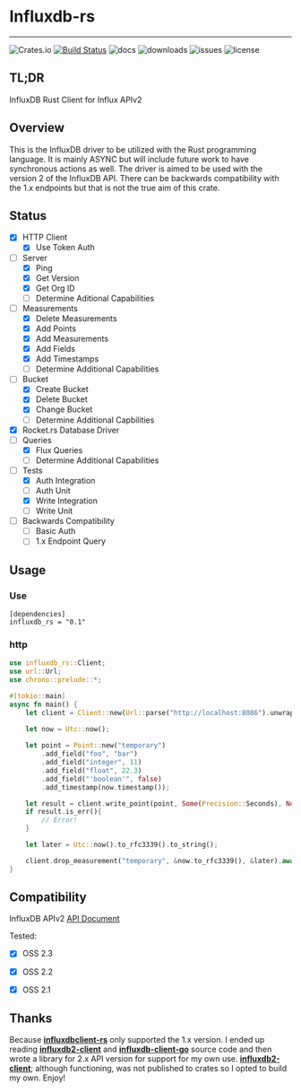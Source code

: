 # Influxdb-rs 
----
![Crates.io](https://img.shields.io/crates/v/influxdb_rs.svg)
[![Build Status](https://app.travis-ci.com/infosechoudini/influxdb-rs.svg?branch=main)](https://app.travis-ci.com/infosechoudini/influxdb-rs)
![docs](https://img.shields.io/docsrs/influxdb_rs)
![downloads](https://img.shields.io/crates/d/influxdb_rs)
![issues](https://img.shields.io/github/issues/infosechoudini/influxdb-rs)
![license](https://img.shields.io/crates/l/influxdb_rs)
## TL;DR

InfluxDB Rust Client for Influx APIv2

## Overview

This is the InfluxDB driver to be utilized with the Rust programming language. It is mainly ASYNC but will include future work to have synchronous actions as well. The driver is aimed to be used with the version 2 of the InfluxDB API. There can be backwards compatibility with the 1.x endpoints but that is not the true aim of this crate. 

## Status

- [x] HTTP Client
  - [x] Use Token Auth
- [ ] Server
  - [x] Ping
  - [x] Get Version
  - [x] Get Org ID 
  - [ ] Determine Aditional Capabilities
- [ ] Measurements
  - [x] Delete Measurements
  - [x] Add Points
  - [x] Add Measurements
  - [x] Add Fields
  - [x] Add Timestamps
  - [ ] Determine Additional Capabilities
- [ ] Bucket
  - [x] Create Bucket
  - [x] Delete Bucket
  - [x] Change Bucket
  - [ ] Determine Additional Capbilities
- [x] Rocket.rs Database Driver
- [ ] Queries
  - [x] Flux Queries
  - [ ] Determine Additional Capabilities
- [ ] Tests
  - [x] Auth Integration 
  - [ ] Auth Unit
  - [x] Write Integration
  - [ ] Write Unit
- [ ] Backwards Compatibility
  - [ ] Basic Auth 
  - [ ] 1.x Endpoint Query 

## Usage

### Use

```
[dependencies]
influxdb_rs = "0.1"
```

### http

```Rust
use influxdb_rs::Client;
use url::Url;
use chrono::prelude::*;

#[tokio::main]
async fn main() {
    let client = Client::new(Url::parse("http://localhost:8086").unwrap(), "test_bucket", "test_org", "0123456789").await.unwrap();
    
    let now = Utc::now();

    let point = Point::new("temporary")
        .add_field("foo", "bar")
        .add_field("integer", 11)
        .add_field("float", 22.3)
        .add_field("'boolean'", false)
        .add_timestamp(now.timestamp());

    let result = client.write_point(point, Some(Precision::Seconds), None).await;
    if result.is_err(){
        // Error!
    }

    let later = Utc::now().to_rfc3339().to_string();

    client.drop_measurement("temporary", &now.to_rfc3339(), &later).await.unwrap();
}
```

## Compatibility

InfluxDB APIv2 [API Document](https://docs.influxdata.com/influxdb/v2.0/api/)

Tested:
- [x] OSS 2.3
- [x] OSS 2.2
- [x] OSS 2.1


## Thanks

Because [**influxdbclient-rs**](https://github.com/driftluo/InfluxDBClient-rs) only supported the 1.x version. I ended up reading [**influxdb2-client**](https://github.com/influxdata/influxdb_iox/tree/main/influxdb2_client) and [**influxdb-client-go**](https://github.com/influxdata/influxdb-client-go) source code and then wrote a library for 2.x API version for support for my own use. [**influxdb2-client**](https://github.com/influxdata/influxdb_iox/tree/main/influxdb2_client); although functioning, was not published to crates so I opted to build my own. Enjoy! 
